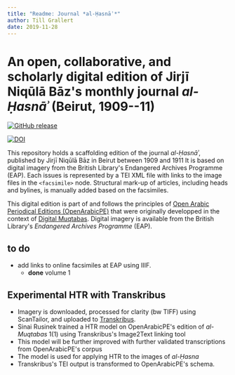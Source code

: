 ```yaml
---
title: "Readme: Journal *al-Ḥasnāʾ*"
author: Till Grallert
date: 2019-11-28
---
```


# An open, collaborative, and scholarly digital edition of Jirjī Niqūlā Bāz's monthly journal *al-Ḥasnāʾ* (Beirut, 1909--11)

[![GitHub release](https://img.shields.io/github/release/openarabicpe/journal_al-hasna.svg)](https://github.com/openarabicpe/journal_al-hasna/releases)
<!-- DOI needs updating once released -->
[![DOI](https://zenodo.org/badge/171870239.svg)](https://zenodo.org/badge/latestdoi/171870239)

This repository holds a scaffolding edition of the journal *al-Ḥasnāʾ*, published by Jirjī Niqūlā Bāz in Beirut between 1909 and 1911 It is based on digital imagery from the British Library's Endangered Archives Programme (EAP). Each issues is represented by a TEI XML file with links to the image files in the `<facsimile>` node. Structural mark-up of articles, including heads and bylines, is manually added based on the facsimiles.

This digital edition is part of and follows the principles of [Open Arabic Periodical Editions (OpenArabicPE)](https://openarabicpe.github.io) that were originally developped in the context of [Digital Muqtabas](https://github.com/tillgrallert/digital-muqtabas). Digital imagery is available from the British Library's *Endangered Archives Programme* (EAP).

## to do

- add links to online facsimiles at EAP using IIIF.
    - **done** volume 1

## Experimental HTR with Transkribus

- Imagery is downloaded, processed for clarity (bw TIFF) using ScanTailor, and uploaded to [Transkribus]().
- Sinai Rusinek trained a HTR model on OpenArabicPE's edition of *al-Muqtabas* 1(1) using Transkribus's Image2Text linking tool
- This model will be further improved with further validated transcriptions from OpenArabicPE's corpus
- The model is used for applying HTR to the images of *al-Ḥasna*
- Transkribus's TEI output is transformed to OpenArabicPE's schema.
